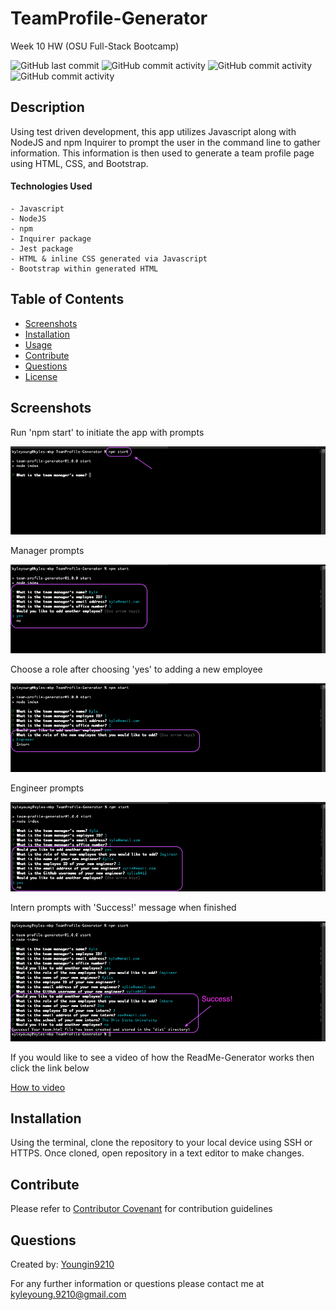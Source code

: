 # TeamProfile-Generator

Week 10 HW (OSU Full-Stack Bootcamp)

![GitHub last commit](https://img.shields.io/github/last-commit/Youngin9210/TeamProfile-Generator)
![GitHub commit activity](https://img.shields.io/github/commit-activity/m/Youngin9210/TeamProfile-Generator)
![GitHub commit activity](https://img.shields.io/github/languages/count/Youngin9210/TeamProfile-Generator)
![GitHub commit activity](https://img.shields.io/github/languages/top/Youngin9210/TeamProfile-Generator)

## Description

Using test driven development, this app utilizes Javascript along with NodeJS and npm Inquirer to prompt the user in the command line to gather information. This information is then used to generate a team profile page using HTML, CSS, and Bootstrap.

#### Technologies Used

    - Javascript
    - NodeJS
    - npm
    - Inquirer package
    - Jest package
    - HTML & inline CSS generated via Javascript
    - Bootstrap within generated HTML

## Table of Contents

- [Screenshots](#screenshots)
- [Installation](#installation)
- [Usage](#usage)
- [Contribute](#contribute)
- [Questions](#questions)
- [License](#license)

## Screenshots

Run 'npm start' to initiate the app with prompts

![image](assets/images/npmStart.png)

Manager prompts

![image](assets/images/manager.png)

Choose a role after choosing 'yes' to adding a new employee

![image](assets/images/role.png)

Engineer prompts

![image](assets/images/engineer.png)

Intern prompts with 'Success!' message when finished

![image](assets/images/internFinal.png)

If you would like to see a video of how the ReadMe-Generator works then click the link below

[How to video](https://drive.google.com/file/d/1MRTMD_sLVMWP1SOXn1e8swccoh0zE1QM/view)

## Installation

Using the terminal, clone the repository to your local device using SSH or HTTPS. Once cloned, open repository in a text editor to make changes.

## Contribute

Please refer to [Contributor Covenant](https://www.contributor-covenant.org/version/2/0/code_of_conduct/) for contribution guidelines

## Questions

Created by: [Youngin9210](https://github.com/Youngin9210)

For any further information or questions please contact me at [kyleyoung.9210@gmail.com](mailto:kyleyoung.9210@gmail.com)
